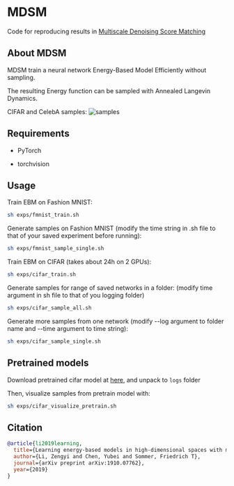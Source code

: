 # MDSM
Code for reproducing results in [Multiscale Denoising Score Matching](https://arxiv.org/abs/1910.07762)

## About MDSM
MDSM train a neural network Energy-Based Model Efficiently without sampling.

The resulting Energy function can be sampled with Annealed Langevin Dynamics.

CIFAR and CelebA samples:
![samples](imgs/samples.PNG)

## Requirements
 * PyTorch

 * torchvision

## Usage
Train EBM on Fashion MNIST:
```bash
sh exps/fmnist_train.sh
```

Generate samples on Fashion MNIST (modify the time string in .sh file to that of your saved experiment before running):
```bash
sh exps/fmnist_sample_single.sh
```

Train EBM on CIFAR (takes about 24h on 2 GPUs):
```bash
sh exps/cifar_train.sh
```

Generate samples for range of saved networks in a folder:
(modify time argument in sh file to that of you logging folder)
```bash
sh exps/cifar_sample_all.sh 
```

Generate more samples from one network (modify --log argument to folder name and --time argument to time string):
```bash
sh exps/cifar_sample_single.sh
```

## Pretrained models
Download pretrained cifar model at [here](https://drive.google.com/open?id=18uH6UJJjjrdTX8qAf4YMNKFtBmW5o60k ), and unpack to `logs` folder

Then, visualize samples from pretrain model with:
```bash
sh exps/cifar_visualize_pretrain.sh
```

## Citation
```bib
@article{li2019learning,
  title={Learning energy-based models in high-dimensional spaces with multi-scale denoising score matching},
  author={Li, Zengyi and Chen, Yubei and Sommer, Friedrich T},
  journal={arXiv preprint arXiv:1910.07762},
  year={2019}
}
```